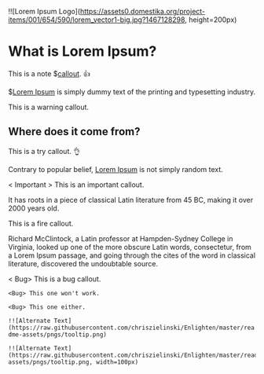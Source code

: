 !![Lorem Ipsum Logo](https://assets0.domestika.org/project-items/001/654/590/lorem_vector1-big.jpg?1467128298, height=200px)

# What is Lorem Ipsum? 

<Note> This is a note $[callout](https://en.wikipedia.org/wiki/Callout). 👍

$[Lorem Ipsum](https://www.lipsum.com) is simply dummy text of the printing and typesetting industry.

<Warning> This is a warning callout.

Where does it come from?
----

<Try   > This is a try callout. 👌

Contrary to popular belief, [Lorem Ipsum](https://www.lipsum.com) is not simply random text.

<  Important   > This is an important callout.

It has roots in a piece of classical Latin literature from 45 BC, making it over 2000 years old.

 <Fire > This is a fire callout.
 
 Richard McClintock, a Latin professor at Hampden-Sydney College in Virginia, looked up one of the more obscure Latin words, consectetur, from a Lorem Ipsum passage, and going through the cites of the word in classical literature, discovered the undoubtable source.

< Bug> This is a bug callout.

`<Bug> This one won't work.`

    <Bug> This one either.


`!![Alternate Text](https://raw.githubusercontent.com/chriszielinski/Enlighten/master/readme-assets/pngs/tooltip.png)`


	!![Alternate Text](https://raw.githubusercontent.com/chriszielinski/Enlighten/master/readme-assets/pngs/tooltip.png, width=100px)
